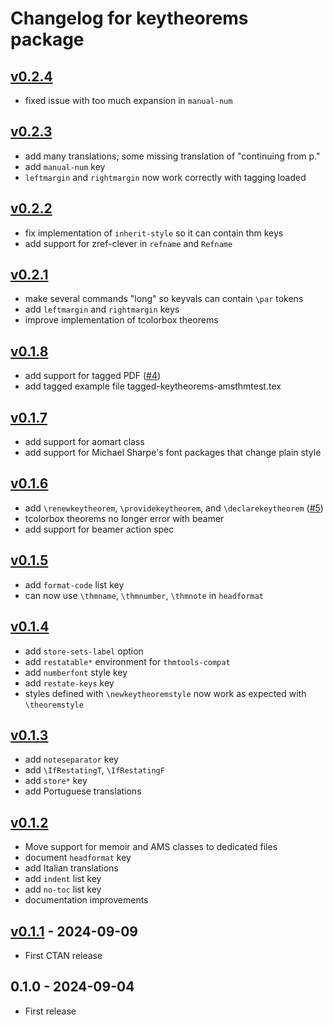 # Changelog for keytheorems package

## [v0.2.4]
- fixed issue with too much expansion in `manual-num`

## [v0.2.3]
- add many translations; some missing translation of "continuing from p."
- add `manual-num` key
- `leftmargin` and `rightmargin` now work correctly with tagging loaded

## [v0.2.2]
- fix implementation of `inherit-style` so it can contain thm keys
- add support for zref-clever in `refname` and `Refname`

## [v0.2.1]
- make several commands "long" so keyvals can contain `\par` tokens
- add `leftmargin` and `rightmargin` keys
- improve implementation of tcolorbox theorems

## [v0.1.8]
- add support for tagged PDF ([\#4](https://github.com/mbertucci47/keytheorems/issues/4))
- add tagged example file tagged-keytheorems-amsthmtest.tex

## [v0.1.7]
- add support for aomart class
- add support for Michael Sharpe's font packages that change plain style

## [v0.1.6]
- add `\renewkeytheorem`, `\providekeytheorem`, and `\declarekeytheorem` ([\#5](https://github.com/mbertucci47/keytheorems/issues/5))
- tcolorbox theorems no longer error with beamer
- add support for beamer action spec

## [v0.1.5]
- add `format-code` list key
- can now use `\thmname`, `\thmnumber`, `\thmnote` in `headformat`

## [v0.1.4]
- add `store-sets-label` option
- add `restatable*` environment for `thmtools-compat`
- add `numberfont` style key
- add `restate-keys` key
- styles defined with `\newkeytheoremstyle` now work as expected with `\theoremstyle`

## [v0.1.3]
- add `noteseparator` key
- add `\IfRestatingT`, `\IfRestatingF`
- add `store*` key
- add Portuguese translations

## [v0.1.2]
- Move support for memoir and AMS classes to dedicated files
- document `headformat` key
- add Italian translations
- add `indent` list key
- add `no-toc` list key
- documentation improvements

## [v0.1.1] - 2024-09-09
- First CTAN release

## 0.1.0 - 2024-09-04
- First release

[v0.2.4]: https://github.com/mbertucci47/keytheorems/compare/v0.2.3...HEAD
[v0.2.3]: https://github.com/mbertucci47/keytheorems/compare/v0.2.2...v0.2.3
[v0.2.2]: https://github.com/mbertucci47/keytheorems/compare/v0.2.1...v0.2.2
[v0.2.1]: https://github.com/mbertucci47/keytheorems/compare/v0.1.8...v0.2.1
[v0.1.8]: https://github.com/mbertucci47/keytheorems/compare/v0.1.7...v0.1.8
[v0.1.7]: https://github.com/mbertucci47/keytheorems/compare/v0.1.6...v0.1.7
[v0.1.6]: https://github.com/mbertucci47/keytheorems/compare/v0.1.5...v0.1.6
[v0.1.5]: https://github.com/mbertucci47/keytheorems/compare/v0.1.4...v0.1.5
[v0.1.4]: https://github.com/mbertucci47/keytheorems/compare/v0.1.3...v0.1.4
[v0.1.3]: https://github.com/mbertucci47/keytheorems/compare/v0.1.2...v0.1.3
[v0.1.2]: https://github.com/mbertucci47/keytheorems/compare/v0.1.1...v0.1.2
[v0.1.1]: https://github.com/mbertucci47/keytheorems/compare/v0.1.0...v0.1.1